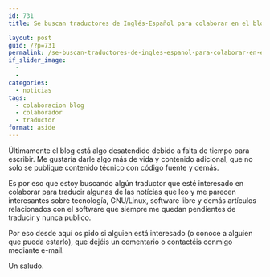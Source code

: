 ```yaml
---
id: 731
title: Se buscan traductores de Inglés-Español para colaborar en el blog

layout: post
guid: /?p=731
permalink: /se-buscan-traductores-de-ingles-espanol-para-colaborar-en-el-blog/
if_slider_image:
  - 
  - 
categories:
  - noticias
tags:
  - colaboracion blog
  - colaborador
  - traductor
format: aside
---
```

Últimamente el blog está algo desatendido debido a falta de tiempo para escribir. Me gustaría darle algo más de vida y contenido adicional, que no solo se publique contenido técnico con código fuente y demás.

Es por eso que estoy buscando algún traductor que esté interesado en colaborar para traducir algunas de las notícias que leo y me parecen interesantes sobre tecnología, GNU/Linux, software libre y demás artículos relacionados con el software que siempre me quedan pendientes de traducir y nunca publico.

Por eso desde aquí os pido si alguien está interesado (o conoce a alguien que pueda estarlo), que dejéis un comentario o contactéis conmigo mediante e-mail.

Un saludo.

